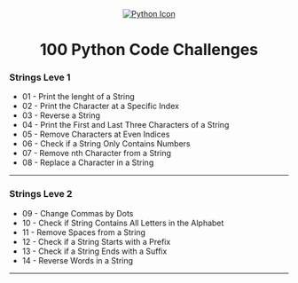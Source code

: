 <div align="center">
    <a href="https://skillicons.dev">
    <img src="https://skillicons.dev/icons?i=python" alt="Python Icon"/>
    </a>
</div>
<div align="center">
    <h1>100 Python Code Challenges</h1>
</div>
<div>
    <h3>Strings Leve 1</h3>
    <ul>
        <li>01 - Print the lenght of a String</li>
        <li>02 - Print the Character at a Specific Index</li>
        <li>03 - Reverse a String</li>
        <li>04 - Print the First and Last Three Characters of a String</li>
        <li>05 - Remove Characters at Even Indices</li>
        <li>06 - Check if a String Only Contains Numbers</li>
        <li>07 - Remove nth Character from a String</li>
        <li>08 - Replace a Character in a String</li>
    </ul>
    <hr>
    <h3>Strings Leve 2</h3>
    <ul>
        <li>09 - Change Commas by Dots</li>
        <li>10 - Check if String Contains All Letters in the Alphabet</li>
        <li>11 - Remove Spaces from a String</li>
        <li>12 - Check if a String Starts with a Prefix</li>
        <li>13 - Check if a String Ends with a Suffix</li>
        <li>14 - Reverse Words in a String</li>
    </ul>
    <hr>
</div>
